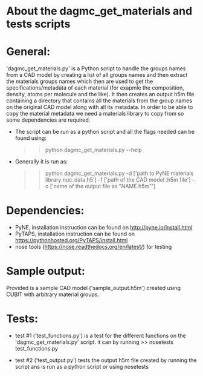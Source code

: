 About the dagmc_get_materials and tests scripts
====
# General:
'dagmc_get_materials.py' is a Python script to handle the groups names from a CAD model by creating a list of all groups names and then extract the materials groups names which then are used to get the specifications/metadata of each material (for exapmle the composition, density, atoms per molecule and the like). It then creates an output h5m file containing a directory that contains all the materials from the group names on the original CAD model along with all its metadata. In order to be able to copy the material metadata we need a materials library to copy from so some dependencies are required.
- The script can be run as a python script and all the flags needed can be found using:
  >>python dagmc_get_materials.py --help

- Generally it is run as:
  >> python dagmc_get_materials.py -d ['path to PyNE materials library nuc_data.h5'] -f ['path of the CAD model .h5m file'] -o ['name of the output file as "NAME.h5m"']


# Dependencies:
- PyNE, installation instruction can be found on http://pyne.io/install.html
- PyTAPS, installation instruction can be found on https://pythonhosted.org/PyTAPS/install.html
- nose tools (https://nose.readthedocs.org/en/latest/) for testing

# Sample output:
Provided is a sample CAD model ('sample_output.h5m') created using CUBIT with arbitrary material groups.

# Tests:
- test #1 ('test_functions.py') is a test for the different functions on the 'dagmc_get_materials.py' script. it can by running >> nosetests test_functions.py

- test #2 ('test_output.py') tests the output h5m file created by running the script ans is run as a python script or using nosetests  
